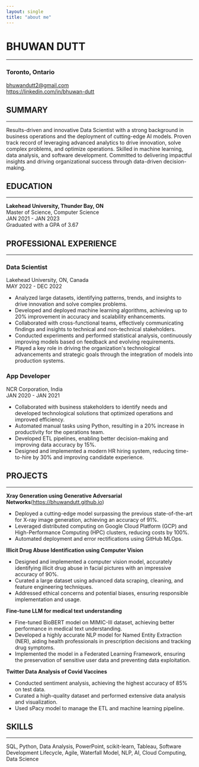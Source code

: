 ```yaml
---
layout: single
title: "about me"
---
```


# **BHUWAN DUTT**
--------------------------------------------------------------
### Toronto, Ontario  
bhuwandutt2@gmail.com  
https://linkedin.com/in/bhuwan-dutt

## **SUMMARY**
---------------------------------------------------------------
Results-driven and innovative Data Scientist with a strong background in business operations and the deployment of cutting-edge AI models. Proven track record of leveraging advanced analytics to drive innovation, solve complex problems, and optimize operations. Skilled in machine learning, data analysis, and software development. Committed to delivering impactful insights and driving organizational success through data-driven decision-making.

## **EDUCATION**
---------------------------------------------------------------
**Lakehead University, Thunder Bay, ON**  
Master of Science, Computer Science  
JAN 2021 - JAN 2023  
Graduated with a GPA of 3.67

## **PROFESSIONAL EXPERIENCE**
---------------------------------------------------------------
### **Data Scientist**
Lakehead University, ON, Canada  
MAY 2022 - DEC 2022

- Analyzed large datasets, identifying patterns, trends, and insights to drive innovation and solve complex problems.
- Developed and deployed machine learning algorithms, achieving up to 20% improvement in accuracy and scalability enhancements.
- Collaborated with cross-functional teams, effectively communicating findings and insights to technical and non-technical stakeholders.
- Conducted experiments and performed statistical analysis, continuously improving models based on feedback and evolving requirements.
- Played a key role in driving the organization's technological advancements and strategic goals through the integration of models into production systems.

### **App Developer**  
NCR Corporation, India  
JAN 2020 - JAN 2021

- Collaborated with business stakeholders to identify needs and developed technological solutions that optimized operations and improved efficiency.
- Automated manual tasks using Python, resulting in a 20% increase in productivity for the operations team.
- Developed ETL pipelines, enabling better decision-making and improving data accuracy by 15%.
- Designed and implemented a modern HR hiring system, reducing time-to-hire by 30% and improving candidate experience.

## **PROJECTS**
------------------------------------------------
**Xray Generation using Generative Adversarial Networks**(https://bhuwandutt.github.io)
- Deployed a cutting-edge model surpassing the previous state-of-the-art for X-ray image generation, achieving an accuracy of 91%.
- Leveraged distributed computing on Google Cloud Platform (GCP) and High-Performance Computing (HPC) clusters, reducing costs by 100%.
- Automated deployment and error rectifications using GitHub MLOps.

**Illicit Drug Abuse Identification using Computer Vision**
- Designed and implemented a computer vision model, accurately identifying illicit drug abuse in facial pictures with an impressive accuracy of 90%.
- Curated a large dataset using advanced data scraping, cleaning, and feature engineering techniques.
- Addressed ethical concerns and potential biases, ensuring responsible implementation and usage.

**Fine-tune LLM for medical text understanding**
- Fine-tuned BioBERT model on MIMIC-III dataset, achieving better performance in medical text understanding.
- Developed a highly accurate NLP model for Named Entity Extraction (NER), aiding health professionals in prescription decisions and tracking drug symptoms.
- Implemented the model in a Federated Learning Framework, ensuring the preservation of sensitive user data and preventing data exploitation.

**Twitter Data Analysis of Covid Vaccines**
- Conducted sentiment analysis, achieving the highest accuracy of 85% on test data.
- Curated a high-quality dataset and performed extensive data analysis and visualization.
- Used sPacy model to manage the ETL and machine learning pipeline.

## **SKILLS**
------------------------------------------------
SQL, Python, Data Analysis, PowerPoint, scikit-learn, Tableau, Software Development Lifecycle, Agile, Waterfall Model, NLP, AI, Cloud Computing, Data Science